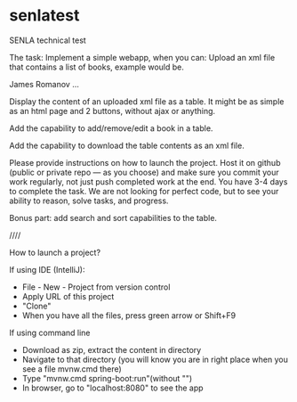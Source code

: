 # senlatest
SENLA technical test

The task:
Implement a simple webapp, when you can:
Upload an xml file that contains a list of books, example would be.
 
<Books>
  <Book isbn="12383929">
    <Title>Harry Walter</Title>
    <Author>James Romanov</Author>  
  </Book>
  ...
</Books>
 
Display the content of an uploaded xml file as a table. It might be as simple as an html page and 2 buttons, without ajax or anything.
 
Add the capability to add/remove/edit a book in a table.
 
Add the capability to download the table contents as an xml file.
 
Please provide instructions on how to launch the project.
Host it on github (public or private repo — as you choose) and make sure you commit your work regularly, not just push completed work at the end.
You have 3-4 days to complete the task. We are not looking for perfect code, but to see your ability to reason, solve tasks, and progress.
 
Bonus part: add search and sort capabilities to the table.

////

How to launch a project?

If using IDE (IntelliJ):
- File - New - Project from version control
- Apply URL of this project
- "Clone"
- When you have all the files, press green arrow or Shift+F9

If using command line
- Download as zip, extract the content in directory
- Navigate to that directory (you will know you are in right place when you see a file mvnw.cmd there)
- Type "mvnw.cmd spring-boot:run"(without "")
- In browser, go to "localhost:8080" to see the app
